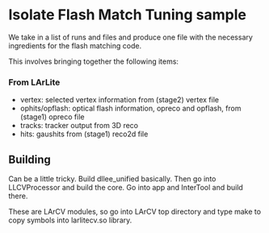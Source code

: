# Isolate Flash Match Tuning sample

We take in a list of runs and files and produce one file with the necessary ingredients for the flash matching code.

This involves bringing together the following items:

### From LArLite

* vertex: selected vertex information from (stage2) vertex file
* ophits/opflash: optical flash information, opreco and opflash, from (stage1) opreco file
* tracks: tracker output from 3D reco
* hits: gaushits from (stage1) reco2d file


## Building

Can be a little tricky. Build dllee_unified basically. Then go into LLCVProcessor and build the core. Go into app and InterTool and build there.

These are LArCV modules, so go into LArCV top directory and type make to copy symbols into larlitecv.so library.
